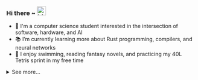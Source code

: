 ### Hi there ~ <img src="https://user-images.githubusercontent.com/1303154/88677602-1635ba80-d120-11ea-84d8-d263ba5fc3c0.gif" width="24px" alt="hi">
<ul>
<li> 🦁 I'm a computer science student interested in the intersection of software, hardware, and AI </li>
<li> 📚 I’m currently learning more about Rust programming, compilers, and neural networks </li>
<li> 🗿 I enjoy swimming, reading fantasy novels, and practicing my 40L Tetris sprint in my free time </li>
</ul>

<details>
<summary>See more...</summary>
<p align="left"> <img src="https://komarev.com/ghpvc/?username=addison-ch&label=Profile%20views&color=0e75b6&style=flat" alt="addison-ch" /> </p>
<p><img align="left" src="https://github-readme-stats.vercel.app/api/top-langs?username=addison-ch&show_icons=true&locale=en&layout=compact" alt="addison-ch" /></p>

<p>&nbsp;<img align="center" src="https://github-readme-stats.vercel.app/api?username=addison-ch&show_icons=true&locale=en" alt="addison-ch" /></p>
</details>



